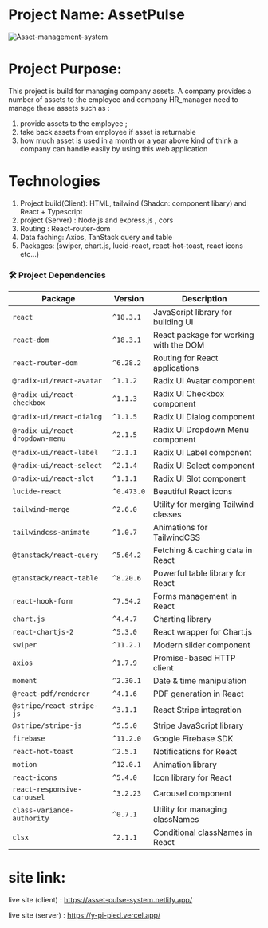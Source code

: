 # Project Name:  AssetPulse
![Asset-management-system](https://i.ibb.co.com/9HHvRFBZ/asset-Pulse.png)

# Project Purpose: 
This project is build for managing company assets.
A company provides a number of assets to the employee and company HR_manager need to manage these assets such as :
1. provide assets to the employee ;
2. take back assets from employee if asset is returnable
3. how much asset is used in a month or a year
above kind of think a company can handle easily by using this web application

# Technologies 
1. Project build(Client):  HTML, tailwind (Shadcn: component libary) and React + Typescript 
2. project (Server) : Node.js and express.js , cors 
3. Routing : React-router-dom
4. Data faching: Axios, TanStack query and table
5. Packages:
    (swiper, chart.js, lucid-react, react-hot-toast, react icons etc...)
   
### 🛠️ Project Dependencies

| Package | Version | Description |
|---------|---------|-------------|
| `react` | `^18.3.1` | JavaScript library for building UI |
| `react-dom` | `^18.3.1` | React package for working with the DOM |
| `react-router-dom` | `^6.28.2` | Routing for React applications |
| `@radix-ui/react-avatar` | `^1.1.2` | Radix UI Avatar component |
| `@radix-ui/react-checkbox` | `^1.1.3` | Radix UI Checkbox component |
| `@radix-ui/react-dialog` | `^1.1.5` | Radix UI Dialog component |
| `@radix-ui/react-dropdown-menu` | `^2.1.5` | Radix UI Dropdown Menu component |
| `@radix-ui/react-label` | `^2.1.1` | Radix UI Label component |
| `@radix-ui/react-select` | `^2.1.4` | Radix UI Select component |
| `@radix-ui/react-slot` | `^1.1.1` | Radix UI Slot component |
| `lucide-react` | `^0.473.0` | Beautiful React icons |
| `tailwind-merge` | `^2.6.0` | Utility for merging Tailwind classes |
| `tailwindcss-animate` | `^1.0.7` | Animations for TailwindCSS |
| `@tanstack/react-query` | `^5.64.2` | Fetching & caching data in React |
| `@tanstack/react-table` | `^8.20.6` | Powerful table library for React |
| `react-hook-form` | `^7.54.2` | Forms management in React |
| `chart.js` | `^4.4.7` | Charting library |
| `react-chartjs-2` | `^5.3.0` | React wrapper for Chart.js |
| `swiper` | `^11.2.1` | Modern slider component |
| `axios` | `^1.7.9` | Promise-based HTTP client |
| `moment` | `^2.30.1` | Date & time manipulation |
| `@react-pdf/renderer` | `^4.1.6` | PDF generation in React |
| `@stripe/react-stripe-js` | `^3.1.1` | React Stripe integration |
| `@stripe/stripe-js` | `^5.5.0` | Stripe JavaScript library |
| `firebase` | `^11.2.0` | Google Firebase SDK |
| `react-hot-toast` | `^2.5.1` | Notifications for React |
| `motion` | `^12.0.1` | Animation library |
| `react-icons` | `^5.4.0` | Icon library for React |
| `react-responsive-carousel` | `^3.2.23` | Carousel component |
| `class-variance-authority` | `^0.7.1` | Utility for managing classNames |
| `clsx` | `^2.1.1` | Conditional classNames in React |


# site link:
live site (client) : https://asset-pulse-system.netlify.app/

live site (server) : https://y-pi-pied.vercel.app/
